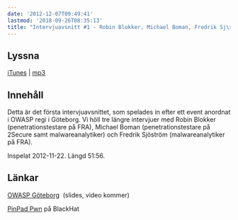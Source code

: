 ```yaml
---
date: '2012-12-07T09:49:41'
lastmod: '2018-09-26T08:35:13'
title: "Intervjuavsnitt #1 - Robin Blokker, Michael Boman, Fredrik Sj\xF6str\xF6m"
---
```

## Lyssna

[iTunes](https://itunes.apple.com/se/podcast/intervjuavsnittet/id576469997?i=126106263)
\| [mp3](http://traffic.libsyn.com/sakerhetspodcasten/IntervjuavsnittetLOUD.mp3)

## Innehåll

Detta är det första intervjuavsnittet, som spelades in efter ett event anordnat i
OWASP regi i Göteborg. Vi höll tre längre intervjuer med Robin Blokker (penetrationstestare
på FRA), Michael Boman (penetrationstestare på 2Secure samt malwareanalytiker) och
Fredrik Sjöström (malwareanalytiker på FRA).

Inspelat 2012-11-22. Längd 51:56.

## Länkar

[OWASP Göteborg](https://www.owasp.org/index.php/Gothenburg)  (slides, video kommer)

[PinPad Pwn](http://www.blackhat.com/usa/bh-us-12-briefings.html#Nils)  på BlackHat
